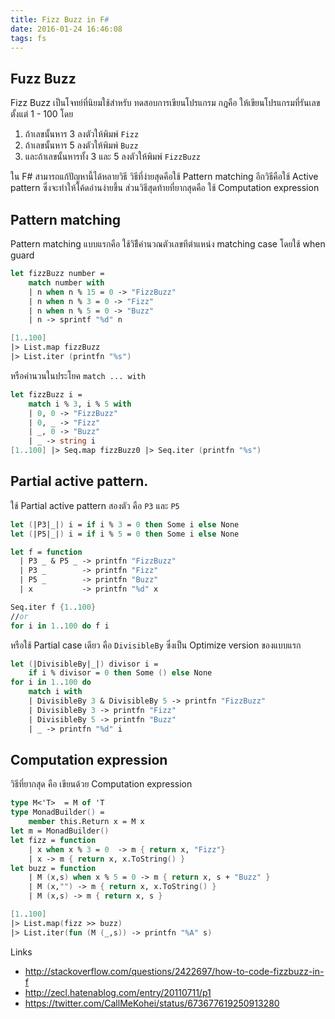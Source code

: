 ```yaml
---
title: Fizz Buzz in F#
date: 2016-01-24 16:46:08
tags: fs
---
```


## Fuzz Buzz

Fizz Buzz เป็นโจทย์ที่นิยมใช้สำหรับ ทดสอบการเขียนโปรแกรม กฎคือ ให้เขียนโปรแกรมที่รันเลขตั้งแต่ 1 - 100 โดย

1. ถ้าเลขนั้นหาร 3 ลงตัวให้พิมพ์ `Fizz`
2. ถ้าเลขนั้นหาร 5 ลงตัวให้พิมพ์ `Buzz`
3. และถ้าเลขนั้นหารทั้ง 3 และ 5 ลงตัวให้พิมพ์ `FizzBuzz`

ใน F# สามารถแก้ปัญหานี้ได้หลายวิธี วิธีที่ง่ายสุดคือใช้ Pattern matching อีกวิธีคือใช้ Active pattern ซึ่งจะทำให้โค้ดอ่านง่ายขึ้น ส่วนวิธีสุดท้ายที่ยากสุดคือ ใช้ Computation expression

## Pattern matching

Pattern matching แบบแรกคือ ใช้วิธีีคำนวณตัวเลขทีตำแหน่ง matching case โดยใช้ when guard

```fsharp
let fizzBuzz number =
    match number with
    | n when n % 15 = 0 -> "FizzBuzz"
    | n when n % 3 = 0 -> "Fizz"
    | n when n % 5 = 0 -> "Buzz"
    | n -> sprintf "%d" n

[1..100]
|> List.map fizzBuzz
|> List.iter (printfn "%s")
```

หรือคำนวนในประโยค `match ... with`

```fsharp
let fizzBuzz i =
    match i % 3, i % 5 with
    | 0, 0 -> "FizzBuzz"
    | 0, _ -> "Fizz"
    | _, 0 -> "Buzz"
    | _ -> string i
[1..100] |> Seq.map fizzBuzz0 |> Seq.iter (printfn "%s")
```

## Partial active pattern.

ใช้ Partial active pattern สองตัว คือ `P3` และ `P5`

```fsharp
let (|P3|_|) i = if i % 3 = 0 then Some i else None
let (|P5|_|) i = if i % 5 = 0 then Some i else None

let f = function
  | P3 _ & P5 _ -> printfn "FizzBuzz"
  | P3 _        -> printfn "Fizz"
  | P5 _        -> printfn "Buzz"
  | x           -> printfn "%d" x

Seq.iter f {1..100}
//or
for i in 1..100 do f i
```

หรือใช้ Partial case เดียว คือ `DivisibleBy` ซึ่งเป็น Optimize version ของแบบแรก

```fsharp
let (|DivisibleBy|_|) divisor i =
    if i % divisor = 0 then Some () else None
for i in 1..100 do
    match i with
    | DivisibleBy 3 & DivisibleBy 5 -> printfn "FizzBuzz"
    | DivisibleBy 3 -> printfn "Fizz"
    | DivisibleBy 5 -> printfn "Buzz"
    | _ -> printfn "%d" i
```

## Computation expression

วิธีที่ยากสุด คือ เขียนด้วย Computation expression

```fsharp
type M<'T>  = M of 'T
type MonadBuilder() =
    member this.Return x = M x
let m = MonadBuilder()
let fizz = function
    | x when x % 3 = 0  -> m { return x, "Fizz"}
    | x -> m { return x, x.ToString() }
let buzz = function
    | M (x,s) when x % 5 = 0 -> m { return x, s + "Buzz" }
    | M (x,"") -> m { return x, x.ToString() }
    | M (x,s) -> m { return x, s }

[1..100]
|> List.map(fizz >> buzz)
|> List.iter(fun (M (_,s)) -> printfn "%A" s)
```

Links

- http://stackoverflow.com/questions/2422697/how-to-code-fizzbuzz-in-f
- http://zecl.hatenablog.com/entry/20110711/p1
- https://twitter.com/CallMeKohei/status/673677619250913280
